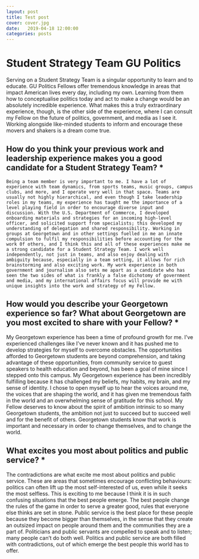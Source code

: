 ```yaml
---
layout: post
title: Test post
cover: cover.jpg
date:   2019-04-18 12:00:00
categories: posts
---
```


# Student Strategy Team GU Politics
Serving on a Student Strategy Team is a singular opportunity to learn and to educate. GU Politics Fellows offer tremendous knowledge in areas that impact American lives every day, including my own. Learning from them how to conceptualise politics today and act to make a change would be an absolutely incredible experience. What makes this a truly extraordinary experience, though, is the other side of the experience, where I can consult my Fellow on the future of politics, government, and media as I see it. Working alongside like-minded students to inform and encourage these movers and shakers is a dream come true.

## How do you think your previous work and leadership experience makes you a good candidate for a Student Strategy Team? *
	Being a team member is very important to me. I have a lot of experience with team dynamics, from sports teams, music groups, campus clubs, and more, and I operate very well in that space. Teams are usually not highly hierarchical, and even though I take leadership roles in my teams, my experience has taught me the importance of a level playing field in order to encourage diverse input and discussion. With the U.S. Department of Commerce, I developed onboarding materials and strategies for an incoming high-level officer, and solicited support from specialists; this developed my understanding of delegation and shared responsibility. Working in groups at Georgetown and in other settings fuelled in me an innate compulsion to fulfil my responsibilities before accounting for the work 0f others, and I think this and all of these experiences make me a strong candidate for a Student Strategy Team. I work well independently, not just in teams, and also enjoy dealing with ambiguity because, especially in a team setting, it allows for rich brainstorming and also exciting work. My work experience in both government and journalism also sets me apart as a candidate who has seen the two sides of what is frankly a false dichotomy of government and media, and my international affairs focus will provide me with unique insights into the work and strategy of my Fellow.
## How would you describe your Georgetown experience so far? What about Georgetown are you most excited to share with your Fellow? *
  My Georgetown experience has been a time of profound growth for me. I’ve experienced challenges like I’ve never known and it has pushed me to develop strategies for myself to overcome obstacles. The opportunities afforded to Georgetown students are beyond comprehension, and taking advantage of these opportunities, from community service to guest speakers to health education and beyond, has been a goal of mine since I stepped onto this campus. My Georgetown experience has been incredibly fulfilling because it has challenged my beliefs, my habits, my brain, and my sense of identity. I chose to open myself up to hear the voices around me, the voices that are shaping the world, and it has given me tremendous faith in the world and an overwhelming sense of gratitude for this school. My Fellow deserves to know about the spirit of ambition intrinsic to so many Georgetown students, the ambition not just to succeed but to succeed well and for the benefit of others. Georgetown students know that work is important and necessary in order to change themselves, and to change the world.
## What excites you most about politics and public service? *
  The contradictions are what excite me most about politics and public service. These are areas that sometimes encourage conflicting behaviours: politics can often lift up the most self-interested of us, even while it seeks the most selfless. This is exciting to me because I think it is in such confusing situations that the best people emerge. The best people change the rules of the game in order to serve a greater good, rules that everyone else thinks are set in stone. Public service is the best place for these people because they become bigger than themselves, in the sense that they create an outsized impact on people around them and the communities they are a part of. Politicians and public servants are compelled to speak and to listen; many people can’t do both well. Politics and public service are both filled with contradictions, out of which emerge the best people this world has to offer.
